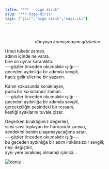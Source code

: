 ```yaml
---
title: "*** - özge dirik"
slug: "***-özge-dirik"
tags: ["şiir","özge dirik","sayı:iki"]
---
```

       

                         *dünyaya kamaşmayan gözlerine...*

Umut tüketir zaman,  
adının içinde ne varsa,  
bire on oynar karanlıkta.  
---gözler önceden okumalıdır ışığı---  
geceden aydınlığa bir adımda sevgili,  
haciz gelir ellerine bir yazarın.

Kanın kokusunda konaklayan,  
puslu bir komutandır zaman.  
---gözler önceden okumalıdır ışığı---  
geceden aydınlığa bir adımda sevgili,  
gerçekçiliğin peşindeki bir ressam,  
kestiği ayaklarını tuvale çizer.

Geçerken bıraktığımız değerleri,  
sinsi sinsi toplayan bir hurdacıdır zaman,  
sendekini benim ulaşamayacağıma satar.  
---gözler önceden okumalıdır ışığı---  
bu geceden aydınlığa bir adım imkânsızdır sevgili;  
neyi değiştirir,  
aynı yere bırakmış olmamız içimizi...

![deniz](/img/ky02_11_zaferyalcinpinar.jpg)
